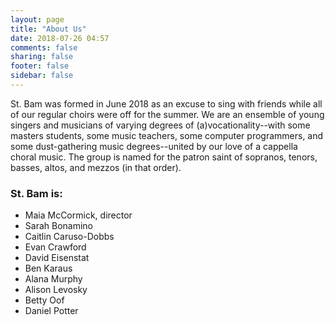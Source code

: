 ```yaml
---
layout: page
title: "About Us"
date: 2018-07-26 04:57
comments: false
sharing: false
footer: false
sidebar: false
---
```

St. Bam was formed in June 2018 as an excuse to sing with friends while all of our regular choirs were off for the summer. We are an ensemble of young singers and musicians of varying degrees of (a)vocationality--with some masters students, some music teachers, some computer programmers, and some dust-gathering music degrees--united by our love of a cappella choral music. The group is named for the patron saint of sopranos, tenors, basses, altos, and mezzos (in that order).

### St. Bam is:
<div id ="personnel">
  <ul>
    <li>Maia McCormick, director</li>
    <li>Sarah Bonamino</li>
    <li>Caitlin Caruso-Dobbs</li>
    <li>Evan Crawford</li>
    <li>David Eisenstat</li>
    <li>Ben Karaus</li>
    <li>Alana Murphy</li>
    <li>Alison Levosky</li>
    <li>Betty Oof</li>
    <li>Daniel Potter</li>
  </ul>
</div>
